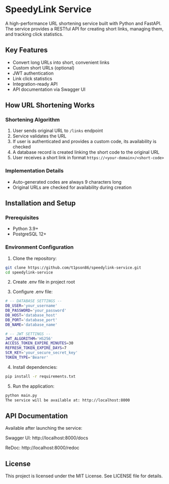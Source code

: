 # SpeedyLink Service

A high-performance URL shortening service built with Python and FastAPI. The service provides a RESTful API for creating short links, managing them, and tracking click statistics.

## Key Features

- Convert long URLs into short, convenient links
- Custom short URLs (optional)
- JWT authentication
- Link click statistics
- Integration-ready API
- API documentation via Swagger UI

## How URL Shortening Works

### Shortening Algorithm

1. User sends original URL to `/links` endpoint
2. Service validates the URL
3. If user is authenticated and provides a custom code, its availability is checked
4. A database record is created linking the short code to the original URL
5. User receives a short link in format `https://<your-domain>/<short-code>`

### Implementation Details

- Auto-generated codes are always 9 characters long
- Original URLs are checked for availability during creation

## Installation and Setup

### Prerequisites

- Python 3.9+
- PostgreSQL 12+

### Environment Configuration

1. Clone the repository:

```bash
git clone https://github.com/t1pson86/speedylink-service.git
cd speedylink-service
```
2. Create .env file in project root

3. Configure .env file:

```bash
# -- DATABASE SETTINGS -- 
DB_USER='your_username'
DB_PASSWORD='your_password'
DB_HOST='database_host'
DB_PORT='database_port'
DB_NAME='database_name'

# -- JWT SETTINGS --
JWT_ALGORITHM='HS256'
ACCESS_TOKEN_EXPIRE_MINUTES=30
REFRESH_TOKEN_EXPIRE_DAYS=7
SCR_KEY='your_secure_secret_key'
TOKEN_TYPE='Bearer'
```
4. Install dependencies:

```bash
pip install -r requirements.txt
```
5. Run the application:
```bash
python main.py
The service will be available at: http://localhost:8000
```

## API Documentation
Available after launching the service:

Swagger UI: http://localhost:8000/docs

ReDoc: http://localhost:8000/redoc

## License
This project is licensed under the MIT License. See LICENSE file for details.